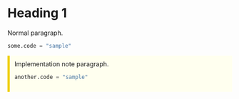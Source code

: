 <style>
.imp-note {
    padding-left: 8pt;
    border-left: 4pt solid #efcf00;
    background-color: #ffffef;
    padding-top: 8pt;
    padding-bottom: 8pt;
}
</style>

# Heading 1

Normal paragraph.

```python
some.code = "sample"
```

<div class="imp-note">
Implementation note paragraph.

```python
another.code = "sample"
```
</div>
